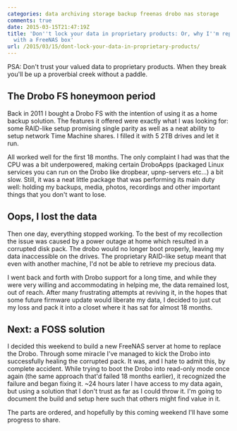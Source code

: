 ```yaml
---
categories: data archiving storage backup freenas drobo nas storage
comments: true
date: 2015-03-15T21:47:19Z
title: 'Don''t lock your data in proprietary products: Or, why I''m replacing my Drobo
  with a FreeNAS box'
url: /2015/03/15/dont-lock-your-data-in-proprietary-products/
---
```


PSA: Don't trust your valued data to proprietary products. When they break you'll be up a proverbial creek without a paddle.

## The Drobo FS honeymoon period
Back in 2011 I bought a Drobo FS with the intention of using it as a home backup solution. The features it offered were exactly what I was looking for: some RAID-like setup promising single parity as well as a neat ability to setup network Time Machine shares. I filled it with 5 2TB drives and let it run.

All worked well for the first 18 months. The only complaint I had was that the CPU was a bit underpowered, making certain DroboApps (packaged Linux services you can run on the Drobo like dropbear, upnp-servers etc...) a bit slow. Still, it was a neat little package that was performing its main duty well: holding my backups, media, photos, recordings and other important things that you don't want to lose.

## Oops, I lost the data

Then one day, everything stopped working. To the best of my recollection the issue was caused by a power outage at home which resulted in a corrupted disk pack. The drobo would no longer boot properly, leaving my data inaccessible on the drives. The proprietary RAID-like setup meant that even with another machine, I'd not be able to retrieve my precious data.

I went back and forth with Drobo support for a long time, and while they were very willing and accommodating in helping me, the data remained lost, out of reach. After many frustrating attempts at reviving it, in the hopes that some future firmware update would liberate my data, I decided to just cut my loss and pack it into a closet where it has sat for almost 18 months.

## Next: a FOSS solution

I decided this weekend to build a new FreeNAS server at home to replace the Drobo. Through some miracle I've managed to kick the Drobo into successfully healing the corrupted pack. It was, and I hate to admit this, by complete accident. While trying to boot the Drobo into read-only mode once again (the same approach that'd failed 18 months earlier), it recognized the failure and began fixing it. ~24 hours later I have access to my data again, but using a solution that I don't trust as far as I could throw it. I'm going to document the build and setup here such that others might find value in it.

The parts are ordered, and hopefully by this coming weekend I'll have some progress to share.
